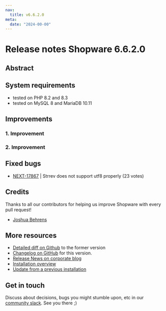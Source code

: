 ```yaml
---
nav:
  title: v6.6.2.0
meta:
  date: "2024-00-00"
---
```

# Release notes Shopware 6.6.2.0

## Abstract



## System requirements

* tested on PHP 8.2 and 8.3
* tested on MySQL 8 and MariaDB 10.11

## Improvements

### 1. Improvement

### 2. Improvement

## Fixed bugs

* [NEXT-17867](https://issues.shopware.com/issues/NEXT-17867) | Strrev does not support utf8 properly (23 votes)


## Credits

Thanks to all our contributors for helping us improve Shopware with every pull request!

* [Joshua Behrens](https://github.com/JoshuaBehrens)


## More resources

* [Detailed diff on Github](https://github.com/shopware/shopware/compare/v6.6.1.x...v6.6.2.0) to the former version
* [Changelog on GitHub](https://github.com/shopware/shopware/blob/v6.6.2.0/CHANGELOG.md) for this version.
* [Release News on corporate blog](https://www.shopware.com/en/news/shopware-6-release-news-may-2024/)
* [Installation overview](https://developer.shopware.com/docs/guides/installation/)
* [Update from a previous installation](https://developer.shopware.com/docs/guides/installation/template.html#update-shopware)

## Get in touch

Discuss about decisions, bugs you might stumble upon, etc in our [community slack](https://slack.shopware.com). See you there ;)
